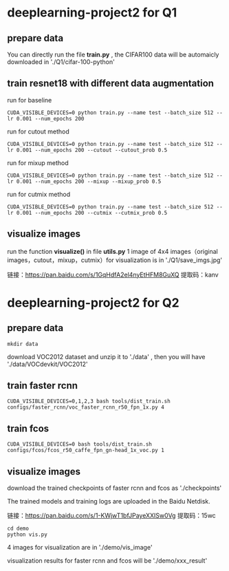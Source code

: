 # deeplearning-project2 for Q1

## prepare data
You can directly run the file **train.py** , the CIFAR100 data will be automaicly downloaded in './Q1/cifar-100-python'

## train resnet18 with different data augmentation
run for baseline
```
CUDA_VISIBLE_DEVICES=0 python train.py --name test --batch_size 512 --lr 0.001 --num_epochs 200
```
run for cutout method
```
CUDA_VISIBLE_DEVICES=0 python train.py --name test --batch_size 512 --lr 0.001 --num_epochs 200 --cutout --cutout_prob 0.5
```
run for mixup method
```
CUDA_VISIBLE_DEVICES=0 python train.py --name test --batch_size 512 --lr 0.001 --num_epochs 200 --mixup --mixup_prob 0.5
```
run for cutmix method
```
CUDA_VISIBLE_DEVICES=0 python train.py --name test --batch_size 512 --lr 0.001 --num_epochs 200 --cutmix --cutmix_prob 0.5
```
## visualize images
run the function **visualize()** in file **utils.py**
1 image of 4x4 images（original images，cutout，mixup，cutmix）for visualization is in './Q1/save_imgs.jpg'

链接：https://pan.baidu.com/s/1GqHdfA2el4nyEtHFM8GuXQ 
提取码：kanv

# deeplearning-project2 for Q2

## prepare data
```
mkdir data
```
download VOC2012 dataset and unzip it to './data' ,  then you will have './data/VOCdevkit/VOC2012'

## train faster rcnn
```
CUDA_VISIBLE_DEVICES=0,1,2,3 bash tools/dist_train.sh configs/faster_rcnn/voc_faster_rcnn_r50_fpn_1x.py 4
```

## train fcos
```
CUDA_VISIBLE_DEVICES=0 bash tools/dist_train.sh configs/fcos/fcos_r50_caffe_fpn_gn-head_1x_voc.py 1
```

## visualize images
download the trained checkpoints of faster rcnn and fcos as './checkpoints'

The trained models and training logs are uploaded in the Baidu Netdisk.

链接：https://pan.baidu.com/s/1-KWjwT1bfJPayeXXISw0Vg 
提取码：15wc
```
cd demo
python vis.py
```
4 images for visualization are in './demo/vis_image'

visualization results for faster rcnn and fcos will be './demo/xxx_result'
